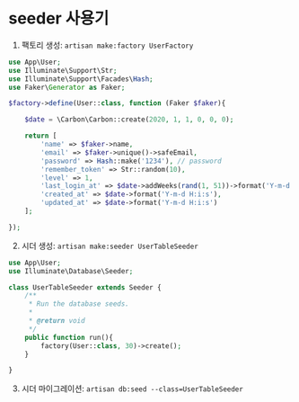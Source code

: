 # seeder 사용기

1. 팩토리 생성: `artisan make:factory UserFactory`
```php
use App\User;
use Illuminate\Support\Str;
use Illuminate\Support\Facades\Hash;
use Faker\Generator as Faker;

$factory->define(User::class, function (Faker $faker){

    $date = \Carbon\Carbon::create(2020, 1, 1, 0, 0, 0);

    return [
        'name' => $faker->name,
        'email' => $faker->unique()->safeEmail,
        'password' => Hash::make('1234'), // password
        'remember_token' => Str::random(10),
        'level' => 1,
        'last_login_at' => $date->addWeeks(rand(1, 51))->format('Y-m-d H:i:s'),
        'created_at' => $date->format('Y-m-d H:i:s'),
        'updated_at' => $date->format('Y-m-d H:i:s')
    ];

});
```
2. 시더 생성: `artisan make:seeder UserTableSeeder`
```php
use App\User;
use Illuminate\Database\Seeder;

class UserTableSeeder extends Seeder {
    /**
     * Run the database seeds.
     *
     * @return void
     */
    public function run(){
        factory(User::class, 30)->create();
    }

}

```
3. 시더 마이그레이션: `artisan db:seed --class=UserTableSeeder`
